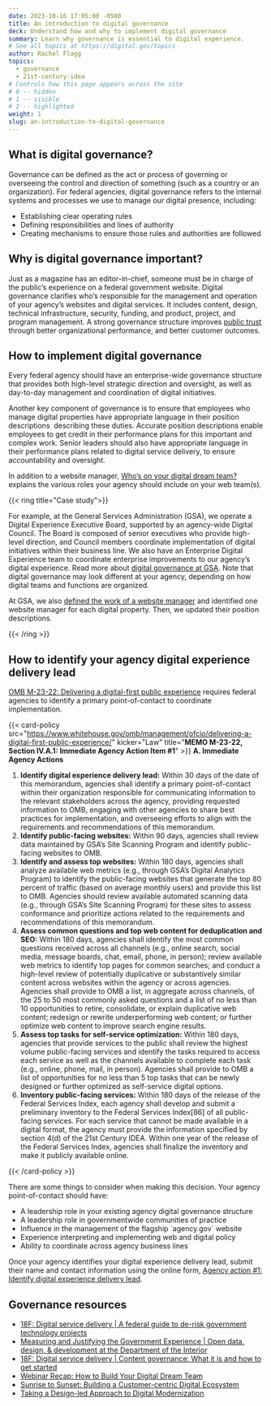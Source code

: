 ```yaml
---
date: 2023-10-16 17:05:00 -0500
title: An introduction to digital governance
deck: Understand how and why to implement digital governance
summary: Learn why governance is essential to digital experience.
# See all topics at https://digital.gov/topics
author: Rachel Flagg
topics:
  - governance
  - 21st-century-idea
# Controls how this page appears across the site
# 0 -- hidden
# 1 -- visible
# 2 -- highlighted
weight: 1
slug: an-introduction-to-digital-governance
---
```

## What is digital governance?

Governance can be defined as the act or process of governing or overseeing the control and direction of something (such as a country or an organization). For federal agencies, digital governance refers to the internal systems and processes we use to manage our digital presence, including:

* Establishing clear operating rules
* Defining responsibilities and lines of authority
* Creating mechanisms to ensure those rules and authorities are followed

## Why is digital governance important?

Just as a magazine has an editor-in-chief, someone must be in charge of the public’s experience on a federal government website. Digital governance clarifies who’s responsible for the management and operation of your agency’s websites and digital services. It includes content, design, technical infrastructure, security, funding, and product, project, and program management. A strong governance structure improves [public trust](https://digital.gov/resources/an-introduction-to-trust/) through better organizational performance, and better customer outcomes.

## How to implement digital governance

Every federal agency should have an enterprise-wide governance structure that provides both high-level strategic direction and oversight, as well as day-to-day management and coordination of digital initiatives.

Another key component of governance is to ensure that employees who manage digital properties have appropriate language in their position descriptions  describing these duties. Accurate position descriptions enable employees to get credit in their performance plans for this important and complex work. Senior leaders should also have appropriate language in their performance plans related to digital service delivery, to ensure accountability and oversight. 

In addition to a website manager, [Who’s on your digital dream team?](https://digital.gov/2020/05/27/whos-on-your-digital-dream-team/) explains the various roles your agency should include on your web team(s).

{{< ring title="Case study">}}

For example, at the General Services Administration (GSA), we operate a Digital Experience Executive Board, supported by an agency-wide Digital Council. The Board is composed of senior executives who provide high-level direction, and Council members coordinate implementation of digital initiatives within their business line. We also have an Enterprise Digital Experience team to coordinate enterprise improvements to our agency’s digital experience. Read more about [digital governance at GSA](https://digital.gov/2023/02/23/digital-governance-at-gsa/). Note that digital governance may look different at your agency, depending on how digital teams and functions are organized.

At GSA, we also [defined the work of a website manager](https://digital.gov/2023/03/24/who-is-your-website-manager/) and identified one website manager for each digital property. Then, we updated their position descriptions. 

{{< /ring >}}

## How to identify your agency digital experience delivery lead

[OMB M-23-22: Delivering a digital-first public experience](https://digital.gov/resources/21st-century-integrated-digital-experience-act/) requires federal agencies to identify a primary point-of-contact to coordinate implementation. 

{{< card-policy src="https://www.whitehouse.gov/omb/management/ofcio/delivering-a-digital-first-public-experience/" kicker="Law" title="**MEMO M-23-22, Section IV.A.1: Immediate Agency Action Item #1**" >}}
**A. Immediate Agency Actions**

1. **Identify digital experience delivery lead:** Within 30 days of the date of this memorandum, agencies shall identify a primary point-of-contact within their organization responsible for communicating information to the relevant stakeholders across the agency, providing requested information to OMB, engaging with other agencies to share best practices for implementation, and overseeing efforts to align with the requirements and recommendations of this memorandum.
2. **Identify public-facing websites:** Within 90 days, agencies shall review data maintained by GSA’s Site Scanning Program and identify public-facing websites to OMB.
3. **Identify and assess top websites:** Within 180 days, agencies shall analyze available web metrics (e.g., through GSA’s Digital Analytics Program) to identify the public-facing websites that generate the top 80 percent of traffic (based on average monthly users) and provide this list to OMB. Agencies should review available automated scanning data (e.g., through GSA’s Site Scanning Program) for these sites to assess conformance and prioritize actions related to the requirements and recommendations of this memorandum.
4. **Assess common questions and top web content for deduplication and SEO:** Within 180 days, agencies shall identify the most common questions received across all channels (e.g., online search, social media, message boards, chat, email, phone, in person); review available web metrics to identify top pages for common searches; and conduct a high-level review of potentially duplicative or substantively similar content across websites within the agency or across agencies. Agencies shall provide to OMB a list, in aggregate across channels, of the 25 to 50 most commonly asked questions and a list of no less than 10 opportunities to retire, consolidate, or explain duplicative web content; redesign or rewrite underperforming web content; or further optimize web content to improve search engine results.
5. **Assess top tasks for self-service optimization:** Within 180 days, agencies that provide services to the public shall review the highest volume public-facing services and identify the tasks required to access each service as well as the channels available to complete each task (e.g., online, phone, mail, in person). Agencies shall provide to OMB a list of opportunities for no less than 5 top tasks that can be newly designed or further optimized as self-service digital options.
6. **Inventory public-facing services:** Within 180 days of the release of the Federal Services Index, each agency shall develop and submit a preliminary inventory to the Federal Services Index[86] of all public-facing services. For each service that cannot be made available in a digital format, the agency must provide the information specified by section 4(d) of the 21st Century IDEA. Within one year of the release of the Federal Services Index, agencies shall finalize the inventory and make it publicly available online.

{{< /card-policy >}}


There are some things to consider when making this decision. Your agency point-of-contact should have:

* A leadership role in your existing agency digital governance structure
* A leadership role in governmentwide communities of practice
* Influence in the management of the flagship \`agency.gov\` website
* Experience interpreting and implementing web and digital policy
* Ability to coordinate across agency business lines

Once your agency identifies your digital experience delivery lead, submit their name and contact information using the online form, [Agency action #1: Identify digital experience delivery lead](https://touchpoints.app.cloud.gov/touchpoints/37ac6817/submit).

## Governance resources

* [18F: Digital service delivery | A federal guide to de-risk government technology projects](https://18f.gsa.gov/2020/09/09/a-federal-guide-to-de-risk-government-technology-projects/)
* [Measuring and Justifying the Government Experience | Open data, design, & development at the Department of the Interior](https://blog-nrrd.doi.gov/metrics/)
* [18F: Digital service delivery | Content governance: What it is and how to get started](https://18f.gsa.gov/2021/07/27/content_governance_what_it_is_and_how_to_get_started/)
* [Webinar Recap: How to Build Your Digital Dream Team](https://digital.gov/2022/08/01/webinar-recap-how-to-build-your-digital-dream-team/)
* [Sunrise to Sunset: Building a Customer-centric Digital Ecosystem](https://digital.gov/2022/10/14/sunrise-to-sunset-building-a-customer-centric-digital-ecosystem/)
* [Taking a Design-led Approach to Digital Modernization](https://digital.gov/2022/10/07/taking-a-design-led-approach-to-digital-modernization/)
